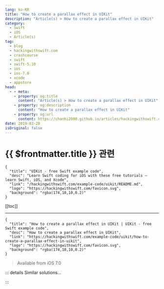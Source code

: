 ```yaml
---
lang: ko-KR
title: "How to create a parallax effect in UIKit"
description: "Article(s) > How to create a parallax effect in UIKit"
category:
  - Swift
  - iOS
  - Article(s)
tag: 
  - blog
  - hackingwithswift.com
  - crashcourse
  - swift
  - swift-5.10
  - ios
  - ios-7.0
  - xcode
  - appstore
head:
  - - meta:
    - property: og:title
      content: "Article(s) > How to create a parallax effect in UIKit"
    - property: og:description
      content: "How to create a parallax effect in UIKit"
    - property: og:url
      content: https://chanhi2000.github.io/articles/hackingwithswift.com/example-code/uikit/how-to-create-a-parallax-effect-in-uikit.html
date: 2019-03-28
isOriginal: false
---
```


# {{ $frontmatter.title }} 관련

```component VPCard
{
  "title": "UIKit - free Swift example code",
  "desc": "Learn Swift coding for iOS with these free tutorials – learn Swift, iOS, and Xcode",
  "link": "/hackingwithswift.com/example-code/uikit/README.md",
  "logo": "https://hackingwithswift.com/favicon.svg",
  "background": "rgba(174,10,10,0.2)"
}
```

[[toc]]

---

```component VPCard
{
  "title": "How to create a parallax effect in UIKit | UIKit - free Swift example code",
  "desc": "How to create a parallax effect in UIKit",
  "link": "https://hackingwithswift.com/example-code/uikit/how-to-create-a-parallax-effect-in-uikit",
  "logo": "https://hackingwithswift.com/favicon.svg",
  "background": "rgba(174,10,10,0.2)"
}
```

> Available from iOS 7.0

<!-- TODO: 작성 -->

<!--
Parallax effects have been standard since iOS 7.0, and the `UIInterpolatingMotionEffect` class makes this easy by automatically smoothing accelerometer input so your views can adjust to tilt data.

If you want to have a `UIView` respond to tilting, add this function to your code then call it on any view you want:

```swift
func addParallaxToView(vw: UIView) {
    let amount = 100

    let horizontal = UIInterpolatingMotionEffect(keyPath: "center.x", type: .tiltAlongHorizontalAxis)
    horizontal.minimumRelativeValue = -amount
    horizontal.maximumRelativeValue = amount

    let vertical = UIInterpolatingMotionEffect(keyPath: "center.y", type: .tiltAlongVerticalAxis)
    vertical.minimumRelativeValue = -amount
    vertical.maximumRelativeValue = amount

    let group = UIMotionEffectGroup()
    group.motionEffects = [horizontal, vertical]
    vw.addMotionEffect(group)
}
```

-->

::: details Similar solutions…

<!--
/quick-start/swiftui/answering-the-big-question-should-you-learn-swiftui-uikit-or-both">Answering the big question: should you learn SwiftUI, UIKit, or both? 
/quick-start/swiftui/migrating-from-uikit-to-swiftui">Migrating from UIKit to SwiftUI 
/example-code/uikit/how-to-create-a-page-curl-effect-using-uipageviewcontroller">How to create a page curl effect using UIPageViewController 
/example-code/calayer/how-to-create-a-marching-ants-effect-using-linedashphase">How to create a marching ants effect using lineDashPhase 
/quick-start/swiftui/how-to-create-a-marching-ants-border-effect">How to create a marching ants border effect</a>
-->

:::

